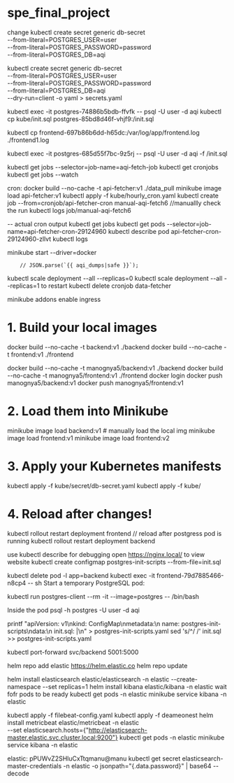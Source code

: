 # spe_final_project
change
kubectl create secret generic db-secret \
  --from-literal=POSTGRES_USER=user \
  --from-literal=POSTGRES_PASSWORD=password \
  --from-literal=POSTGRES_DB=aqi

kubectl create secret generic db-secret \
  --from-literal=POSTGRES_USER=user \
  --from-literal=POSTGRES_PASSWORD=password \
  --from-literal=POSTGRES_DB=aqi \
  --dry-run=client -o yaml > secrets.yaml

kubectl exec -it postgres-74886b5bdb-ffvfk -- psql -U user -d aqi
kubectl cp kube/init.sql postgres-85bd8d46f-vhjf9:/init.sql

kubectl cp frontend-697b86b6dd-h65dc:/var/log/app/frontend.log ./frontend1.log


kubectl exec -it postgres-685d55f7bc-9z5rj -- psql -U user -d aqi -f /init.sql

kubectl get jobs --selector=job-name=aqi-fetch-job
kubectl get cronjobs
kubectl get jobs --watch

cron:
docker build --no-cache -t api-fetcher:v1 ./data_pull
minikube image load api-fetcher:v1
kubectl apply -f kube/hourly_cron.yaml
kubectl create job --from=cronjob/api-fetcher-cron manual-aqi-fetch6 //manuallly check the run
kubectl logs job/manual-aqi-fetch6

-- actual cron output
kubectl get jobs
kubectl get pods --selector=job-name=api-fetcher-cron-29124960
kubectl describe pod api-fetcher-cron-29124960-zllvt
kubectl logs

minikube start --driver=docker

        // JSON.parse(`{{ aqi_dumps|safe }}`);

kubectl scale deployment --all --replicas=0
kubectl scale deployment --all --replicas=1 to restart
kubectl delete cronjob data-fetcher



minikube addons enable ingress
# 1. Build your local images
docker build --no-cache -t backend:v1 ./backend
docker build --no-cache -t frontend:v1 ./frontend

docker build --no-cache -t manognya5/backend:v1 ./backend
docker build --no-cache -t manognya5/frontend:v1 ./frontend
docker login
docker push manognya5/backend:v1
docker push manognya5/frontend:v1





# 2. Load them into Minikube
minikube image load backend:v1 # manually load the local img
minikube image load frontend:v1
minikube image load frontend:v2

# 3. Apply your Kubernetes manifests
kubectl apply -f kube/secret/db-secret.yaml
kubectl apply -f kube/

# 4. Reload after changes!
kubectl rollout restart deployment frontend // reload after postgress pod is running
kubectl rollout restart deployment backend

use kubectl describe <pod> for debugging
open https://nginx.local/ to view website
kubectl create configmap postgres-init-scripts --from-file=init.sql

kubectl delete pod -l app=backend
kubectl exec -it frontend-79d7885466-n8cp4 -- sh
Start a temporary PostgreSQL pod:

kubectl run postgres-client --rm -it --image=postgres -- /bin/bash

Inside the pod
psql -h postgres -U user -d aqi

printf "apiVersion: v1\nkind: ConfigMap\nmetadata:\n  name: postgres-init-scripts\ndata:\n  init.sql: |\n" > postgres-init-scripts.yaml
sed 's/^/    /' init.sql >> postgres-init-scripts.yaml

kubectl port-forward svc/backend 5001:5000


helm repo add elastic https://helm.elastic.co
helm repo update

helm install elasticsearch elastic/elasticsearch -n elastic --create-namespace --set replicas=1
helm install kibana elastic/kibana -n elastic
wait fofr pods to be ready
kubectl get pods -n elastic
minikube service kibana -n elastic

kubectl apply -f filebeat-config.yaml
kubectl apply -f deameonest
helm install metricbeat elastic/metricbeat -n elastic \
  --set elasticsearch.hosts={"http://elasticsearch-master.elastic.svc.cluster.local:9200"}
kubectl get pods -n elastic
minikube service kibana -n elastic


elastic: pPUWvZ2SHluCxTtqmanu@manu
kubectl get secret elasticsearch-master-credentials -n elastic -o jsonpath="{.data.password}" | base64 --decode




